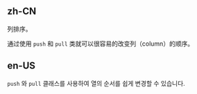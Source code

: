 ## zh-CN

列排序。

通过使用 `push` 和 `pull` 类就可以很容易的改变列（column）的顺序。

## en-US

`push` 와 `pull` 클래스를 사용하여 열의 순서를 쉽게 변경할 수 있습니다.
